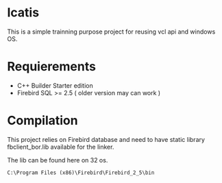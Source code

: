 # Icatis

This is a simple trainning purpose project for reusing vcl 
api and windows OS. 

# Requierements

* C++ Builder Starter edition
* Firebird SQL >= 2.5 ( older version may can work )

# Compilation

This project relies on Firebird database and need to
have static library fbclient_bor.lib available for the
linker.

The lib can be found here on 32 os.

	C:\Program Files (x86)\Firebird\Firebird_2_5\bin

